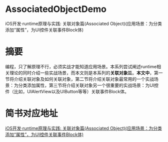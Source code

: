 # AssociatedObjectDemo
iOS开发·runtime原理与实践: 关联对象篇(Associated Object)(应用场景：为分类添加“属性”，为UI控件关联事件Block体)

# 摘要

编程，只了解原理不行，必须实战才能知道应用场景。本系列尝试阐述runtime相关理论的同时介绍一些实战场景，而本文则是本系列的**关联对象**篇。**本文中**，第一节将介绍关联对象及如何关联对象，第二节将介绍关联对象最常用的一个实战场景：为分类添加属性，第三节将介绍关联对象另一个很重要的实战场景：为UI控件（比如，UIAlertView以及UIButton等等）关联事件Block体。

# 简书对应地址

[iOS开发·runtime原理与实践: 关联对象篇(Associated Object)(应用场景：为分类添加“属性”，为UI控件关联事件Block体)](https://www.jianshu.com/p/916aef6f7ab1)
